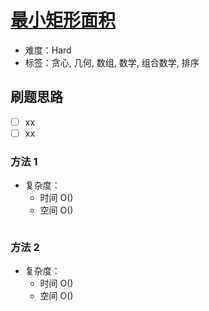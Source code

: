# [最小矩形面积](https://leetcode-cn.com/problems/zui-xiao-ju-xing-mian-ji/)

- 难度：Hard
- 标签：贪心, 几何, 数组, 数学, 组合数学, 排序

## 刷题思路

- [ ] xx
- [ ] xx

### 方法 1

- 复杂度：
    - 时间 O()
    - 空间 O()

``` js

```

### 方法 2

- 复杂度：
    - 时间 O()
    - 空间 O()

``` js

```
